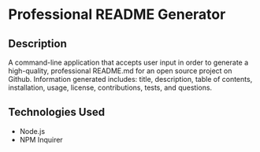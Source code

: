 # Professional README Generator 

## Description

A command-line application that accepts user input in order to generate a high-quality, professional README.md for an open source project on Github. Information generated includes: title, description, table of contents, installation, usage, license, contributions, tests, and questions. 

## Technologies Used

* Node.js
* NPM Inquirer

